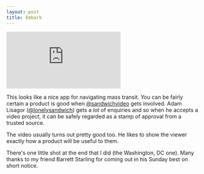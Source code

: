 ```yaml
---
layout: post
title: Embark
---
```


<iframe src="http://player.vimeo.com/video/32593207" frameborder="0"> </iframe>

This looks like a nice app for navigating mass transit. You can be fairly certain a product is good when [@sandwichvideo](https://twitter.com/#!/sandwichvideo) gets involved. Adam Lisagor ([@lonelysandwich](https://twitter.com/#!/lonelysandwich)) gets a _lot_ of enquiries and so when he accepts a video project, it can be safely regarded as a stamp of approval from a trusted source. 

The video usually turns out pretty good too. He likes to show the viewer exactly how a product will be useful to them.

There's one little shot at the end that I did (the Washington, DC one). Many thanks to my friend Barrett Starling for coming out in his Sunday best on short notice.


